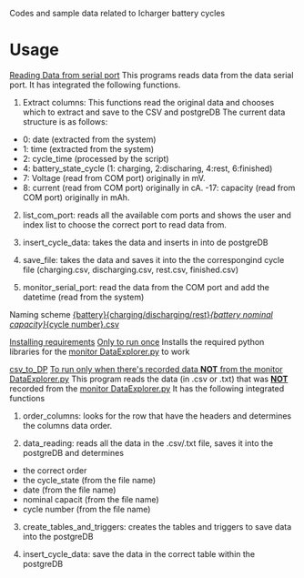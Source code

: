 Codes and sample data related to Icharger battery cycles

# Usage

[Reading Data from serial port](./monitor%20DataExplorer.py)
This programs reads data from the data serial port. It has integrated the following functions.
1. Extract columns: This functions read the original data and chooses which to extract and save to the CSV and postgreDB
The current data structure is as follows:
- 0: date (extracted from the system)
- 1: time (extracted from the system)
- 2: cycle_time (processed by the script)
- 4: battery_state_cycle (1: charging, 2:discharing, 4:rest, 6:finished)
- 7: Voltage (read from COM port) originally in mV.
- 8: current (read from COM port) originally in cA.
-17: capacity (read from COM port) originally in mAh.

2. list_com_port: reads all the available com ports and shows the user and index list to choose the correct port to read data from.

3. insert_cycle_data: takes the data and inserts in into de postgreDB

4. save_file: takes the data and saves it into the the correspongind cycle file (charging.csv, discharging.csv, rest.csv, finished.csv)

5. monitor_serial_port: read the data from the COM port and add the datetime (read from the system)

Naming scheme <ins>{battery}{charging/discharging/rest}_{battery nominal capacity}_{cycle number}.csv</ins>

[Installing requirements](./requirements_installation.py)
<ins>Only to run once</ins>
Installs the required python libraries for the [monitor DataExplorer.py](./monitor%20DataExplorer.py) to work

[csv_to_DP](./csv_to_DP.py)
<ins>To run only when there's recorded data **NOT** from the [monitor DataExplorer.py](./monitor%20DataExplorer.py)</ins>
This program reads the data (in .csv or .txt) that was <ins> **NOT**</ins> recorded from the [monitor DataExplorer.py](./monitor%20DataExplorer.py)
It has the following integrated functions
1. order_columns: looks for the row that have the headers and determines the columns data order.

2. data_reading: reads all the data in the .csv/.txt file, saves it into the postgreDB and determines 
- the correct order
- the cycle_state (from the file name)
- date (from the file name)
- nominal capacit (from the file name)
- cycle number (from the file name)

3. create_tables_and_triggers: creates the tables and triggers to save data into the postgreDB

4. insert_cycle_data: save the data in the correct table within the postgreDB
